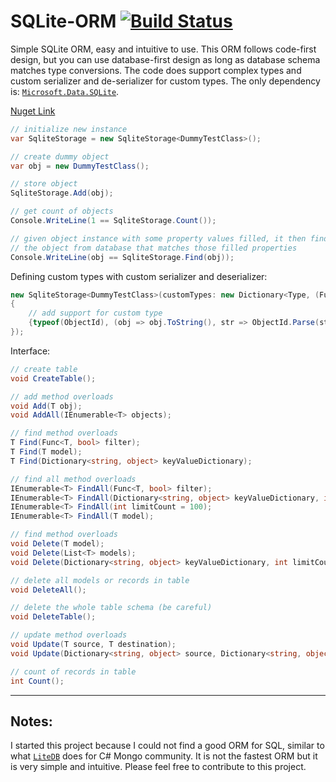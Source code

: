 # SQLite-ORM [![Build Status](https://travis-ci.org/amir734jj/Sqlite-ORM.svg?branch=master)](https://travis-ci.org/amir734jj/Sqlite-ORM)

Simple SQLite ORM, easy and intuitive to use. This ORM follows code-first design, but you can use database-first design as long as database schema matches type conversions. The code does support complex types and custom serializer and de-serializer for custom types. The only dependency is:  [`Microsoft.Data.SQLite`](https://github.com/aspnet/Microsoft.Data.Sqlite).

[Nuget Link](https://www.nuget.org/packages/Sqlite.ORM/)


```C#
// initialize new instance
var SqliteStorage = new SqliteStorage<DummyTestClass>();

// create dummy object
var obj = new DummyTestClass();

// store object
SqliteStorage.Add(obj);

// get count of objects
Console.WriteLine(1 == SqliteStorage.Count());

// given object instance with some property values filled, it then finds
// the object from database that matches those filled properties
Console.WriteLine(obj == SqliteStorage.Find(obj));
```

Defining custom types with custom serializer and deserializer:
```C#
new SqliteStorage<DummyTestClass>(customTypes: new Dictionary<Type, (Func<object, string> serializer, Func<string, object> deserializer)>()
{
    // add support for custom type
    {typeof(ObjectId), (obj => obj.ToString(), str => ObjectId.Parse(str))}
});
```

Interface:
```C#
// create table
void CreateTable();

// add method overloads
void Add(T obj);
void AddAll(IEnumerable<T> objects);

// find method overloads
T Find(Func<T, bool> filter);
T Find(T model);
T Find(Dictionary<string, object> keyValueDictionary);

// find all method overloads
IEnumerable<T> FindAll(Func<T, bool> filter);
IEnumerable<T> FindAll(Dictionary<string, object> keyValueDictionary, int limitCount = 100);
IEnumerable<T> FindAll(int limitCount = 100);
IEnumerable<T> FindAll(T model);

// find method overloads
void Delete(T model);
void Delete(List<T> models);
void Delete(Dictionary<string, object> keyValueDictionary, int limitCount = 100);

// delete all models or records in table
void DeleteAll();

// delete the whole table schema (be careful)
void DeleteTable();

// update method overloads
void Update(T source, T destination);
void Update(Dictionary<string, object> source, Dictionary<string, object> destination, int limitCount = 1);

// count of records in table
int Count();
```

- - - -

## Notes:
I started this project because I could not find a good ORM for SQL, similar to what [`LiteDB`](https://github.com/mbdavid/LiteDB) does for C# Mongo community. It is not the fastest ORM but it is very simple and intuitive. Please feel free to contribute to this project.


